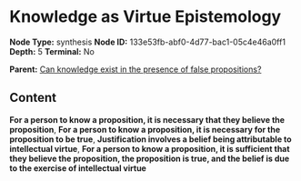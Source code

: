 # Knowledge as Virtue Epistemology

**Node Type:** synthesis
**Node ID:** 133e53fb-abf0-4d77-bac1-05c4e46a0ff1
**Depth:** 5
**Terminal:** No

**Parent:** [Can knowledge exist in the presence of false propositions?](can-knowledge-exist-in-the-presence-of-false-propositions-antithesis-86440c19-2a01-448d-a756-800bf4edbc9f.md)

## Content

**For a person to know a proposition, it is necessary that they believe the proposition**, **For a person to know a proposition, it is necessary for the proposition to be true**, **Justification involves a belief being attributable to intellectual virtue**, **For a person to know a proposition, it is sufficient that they believe the proposition, the proposition is true, and the belief is due to the exercise of intellectual virtue**
